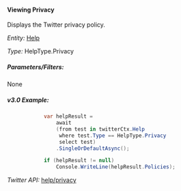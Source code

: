 #### Viewing Privacy

Displays the Twitter privacy policy.

*Entity:* [Help](../LINQ-to-Twitter-Entities/Help-Entity.md)

*Type:* HelpType.Privacy

##### Parameters/Filters:

None

##### v3.0 Example:

```c#
            var helpResult =
                await
                (from test in twitterCtx.Help
                 where test.Type == HelpType.Privacy
                 select test)
                .SingleOrDefaultAsync();

            if (helpResult != null)
                Console.WriteLine(helpResult.Policies);
```

*Twitter API:* [help/privacy](https://developer.twitter.com/en/docs/developer-utilities/privacy-policy/api-reference/get-help-privacy)